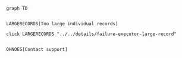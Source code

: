 ```mermaid
graph TD


LARGERECORDS[Too large individual records]

click LARGERECORDS "../../details/failure-executor-large-record"


OHNOES[Contact support]
```
<!-- two lines up is a special cell which ends the import into the "root" graph.-->
